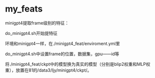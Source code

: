# my_feats
minigpt4提取frame级别的特征：

do_minigpt4.sh开始提特征

环境和minigpt4一样，在./minigpt4_feat/enviroment.yml里

do_minigpt4.sh中设置frame的位置，数据集，gpu——id等

将./minigpt4_feat/ckpt中的模型换为真实的模型（分别是blip2权重和MLP权重），放置在81的/data3/ljy/minigpt4/ckpt/。

